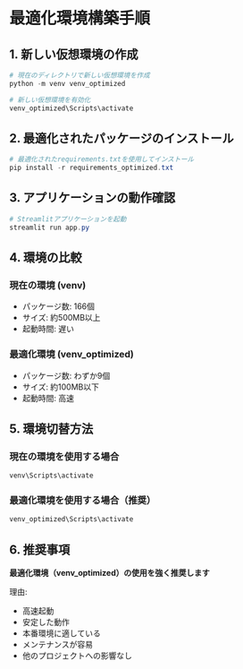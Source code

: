 # 最適化環境構築手順

## 1. 新しい仮想環境の作成

```powershell
# 現在のディレクトリで新しい仮想環境を作成
python -m venv venv_optimized

# 新しい仮想環境を有効化
venv_optimized\Scripts\activate
```

## 2. 最適化されたパッケージのインストール

```powershell
# 最適化されたrequirements.txtを使用してインストール
pip install -r requirements_optimized.txt
```

## 3. アプリケーションの動作確認

```powershell
# Streamlitアプリケーションを起動
streamlit run app.py
```

## 4. 環境の比較

### 現在の環境 (venv)
- パッケージ数: 166個
- サイズ: 約500MB以上
- 起動時間: 遅い

### 最適化環境 (venv_optimized)
- パッケージ数: わずか9個
- サイズ: 約100MB以下
- 起動時間: 高速

## 5. 環境切替方法

### 現在の環境を使用する場合
```powershell
venv\Scripts\activate
```

### 最適化環境を使用する場合（推奨）
```powershell
venv_optimized\Scripts\activate
```

## 6. 推奨事項

**最適化環境（venv_optimized）の使用を強く推奨します**

理由:
- 高速起動
- 安定した動作
- 本番環境に適している
- メンテナンスが容易
- 他のプロジェクトへの影響なし 
